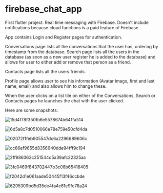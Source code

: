 # firebase_chat_app

First flutter project.
Real time messaging with Firebase. Doesn't include notifications because cloud functions is a paid feature of Firebase.

App contains Login and Register pages for authentication. 

Conversations page lists all the conversations that the user has, ordering by timestamp from the database. 
Search page lists all the users in the database (as soon as a new user register he is added to the database) and allows for user to either add or remove that person as a friend.

Contacts page lists all the users friends.

Profile page allows user to see his information (Avatar image, first and last name, email) and also allows him to change these.

When the user clicks on a list tile on either of the Conversations, Search or Contacts pages he launches the chat with the user clicked.

Here are some snapshots:

![15d4f78f350fb6e5578674b641fa514](https://user-images.githubusercontent.com/43253459/126272222-55ab24e3-633e-4ca5-9e0d-903d7f667bfd.jpg)

![6d5a8c7d0510066e78e759e50cfd4da](https://user-images.githubusercontent.com/43253459/126272251-b7ce3012-0846-4cbe-bc75-6b052716c286.jpg)

![02072f1feb905547dc6a2296689606c](https://user-images.githubusercontent.com/43253459/126272266-75ca0b4b-a3ba-44c3-92db-138387dfc931.jpg)

![cc66ef9655d8356640dde94fff9c194](https://user-images.githubusercontent.com/43253459/126272274-5901e5a1-a1e1-41a5-92c9-448e2eb84177.jpg)

![2ff986063c251544d5a39afc22325aa](https://user-images.githubusercontent.com/43253459/126272278-cfdcd45e-7b31-4afe-94ed-202e97ecaf50.jpg)

![3fc0469f843702447b3c06b65418405](https://user-images.githubusercontent.com/43253459/126272289-68bfa138-5ed1-48c6-bc9a-98ef2123b5ef.jpg)

![f2042d1e061aade50445f13f46ccbde](https://user-images.githubusercontent.com/43253459/126272295-0ad02067-bfff-4de1-b7f2-0ce9453e881d.jpg)

![6205309bd5d35de4fa4c61e9fc78a24](https://user-images.githubusercontent.com/43253459/126272302-d6c306cd-8a3c-48b4-a7bb-3fb12f2713ac.jpg)
